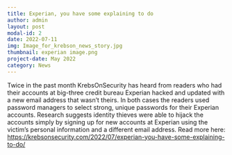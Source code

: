 ```yaml
---
title: Experian, you have some explaining to do
author: admin
layout: post
modal-id: 2
date: 2022-07-11
img: Image_for_krebson_news_story.jpg
thumbnail: experian image.png
project-date: May 2022
category: News
---
```


Twice in the past month KrebsOnSecurity has heard from readers who had their accounts at big-three credit bureau Experian hacked and updated with a new email address that wasn’t theirs. In both cases the readers used password managers to select strong, unique passwords for their Experian accounts. Research suggests identity thieves were able to hijack the accounts simply by signing up for new accounts at Experian using the victim’s personal information and a different email address. Read more here: <https://krebsonsecurity.com/2022/07/experian-you-have-some-explaining-to-do/>

